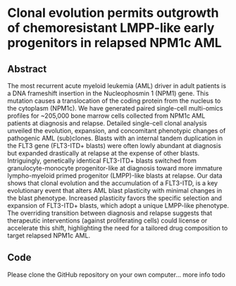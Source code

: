 # Clonal evolution permits outgrowth of chemoresistant LMPP-like early progenitors in relapsed NPM1c AML

## Abstract
The most recurrent acute myeloid leukemia (AML) driver in adult patients is a DNA frameshift insertion in the Nucleophosmin 1 (NPM1) gene. This mutation causes a translocation of the coding protein from the nucleus to the cytoplasm (NPM1c).  We have generated paired single-cell multi-omics profiles for ~205,000 bone marrow cells collected from NPM1c AML patients at diagnosis and relapse. Detailed single-cell clonal analysis unveiled the evolution, expansion, and concomitant phenotypic changes of pathogenic AML (sub)clones. Blasts with an internal tandem duplication in the FLT3 gene (FLT3-ITD+ blasts) were often lowly abundant at diagnosis but expanded drastically at relapse at the expense of other blasts. Intriguingly, genetically identical FLT3-ITD+ blasts switched from granulocyte-monocyte progenitor-like at diagnosis toward more immature lympho-myeloid primed progenitor (LMPP)-like blasts at relapse. Our data shows that clonal evolution and the accumulation of a FLT3-ITD, is a key evolutionary event that alters AML blast plasticity with minimal changes in the blast phenotype. Increased plasticity favors the specific selection and expansion of FLT3-ITD+ blasts, which adopt a unique LMPP-like phenotype. The overriding transition between diagnosis and relapse suggests that therapeutic interventions (against proliferating cells) could license or accelerate this shift, highlighting the need for a tailored drug composition to target relapsed NPM1c AML.

## Code
Please clone the GitHub repository on your own computer... more info todo 
